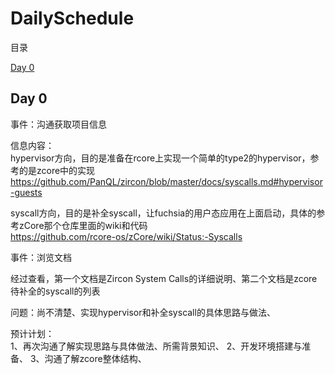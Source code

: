 # DailySchedule

目录  

[Day 0](#Day0)

<span id="Day0"></span>
## Day 0

事件：沟通获取项目信息

信息内容：  
hypervisor方向，目的是准备在rcore上实现一个简单的type2的hypervisor，参考的是zcore中的实现  
https://github.com/PanQL/zircon/blob/master/docs/syscalls.md#hypervisor-guests  

syscall方向，目的是补全syscall，让fuchsia的用户态应用在上面启动，具体的参考zCore那个仓库里面的wiki和代码  
https://github.com/rcore-os/zCore/wiki/Status:-Syscalls   

事件：浏览文档

经过查看，第一个文档是Zircon System Calls的详细说明、第二个文档是zcore待补全的syscall的列表  

问题：尚不清楚、实现hypervisor和补全syscall的具体思路与做法、

预计计划：  
1、再次沟通了解实现思路与具体做法、所需背景知识、
2、开发环境搭建与准备、
3、沟通了解zcore整体结构、
